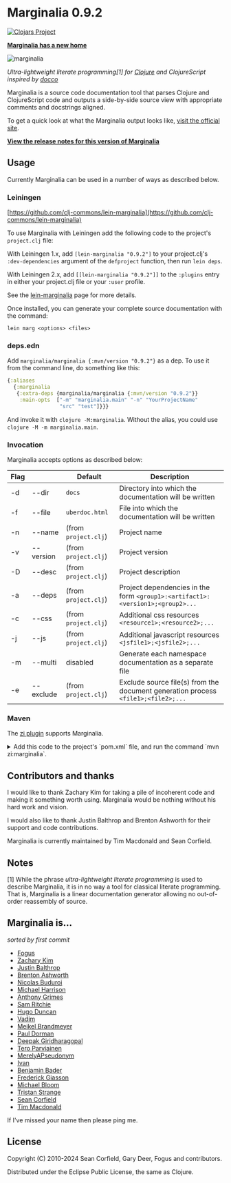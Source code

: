 Marginalia 0.9.2
================

[![Clojars Project](https://img.shields.io/clojars/v/marginalia.svg)](https://clojars.org/marginalia)

**[Marginalia has a new home](http://blog.fogus.me/2013/08/12/marginalia-has-a-new-home/)**

![marginalia](http://farm8.staticflickr.com/7057/6828224448_32b51e5784_z_d.jpg "Marginalia")

*Ultra-lightweight literate programming[1] for [Clojure](http://clojure.org) and ClojureScript inspired by [docco](http://jashkenas.github.io/docco/)*

Marginalia is a source code documentation tool that parses Clojure and ClojureScript code and outputs a side-by-side source view with appropriate comments and docstrings aligned.

To get a quick look at what the Marginalia output looks like, [visit the official site](https://clj-commons.org/marginalia/).

**[View the release notes for this version of Marginalia](https://github.com/clj-commons/marginalia/releases/tag/v0.9.2)**

Usage
-----

Currently Marginalia can be used in a number of ways as described below.

### Leiningen

[https://github.com/clj-commons/lein-marginalia](https://github.com/clj-commons/lein-marginalia)

To use Marginalia with Leiningen add the following code to the project's `project.clj` file:

With Leiningen 1.x, add `[lein-marginalia "0.9.2"]` to your project.clj's `:dev-dependencies` argument of the
`defproject` function, then run `lein deps`.

With Leiningen 2.x, add `[[lein-marginalia "0.9.2"]]` to the `:plugins` entry in either your project.clj file or your
`:user` profile.

See the [lein-marginalia](https://github.com/clj-commons/lein-marginalia) page for more details.

Once installed,  you can generate your complete source documentation with the command:

    lein marg <options> <files>

### deps.edn

Add `marginalia/marginalia {:mvn/version "0.9.2"}` as a dep. To use it from the command line, do something like
this:

```clojure
{:aliases
  {:marginalia
   {:extra-deps {marginalia/marginalia {:mvn/version "0.9.2"}}
    :main-opts  ["-m" "marginalia.main" "-n" "YourProjectName"
                 "src" "test"]}}}
```

And invoke it with `clojure -M:marginalia`. Without the alias, you could use `clojure -M -m marginalia.main`.

### Invocation

Marginalia accepts options as described below:

| Flag |           | Default              | Description                                                                       |
| ---- | --------- | -------------------- | ----------------------------------------------------------------------------------|
| -d   | --dir     | `docs`               | Directory into which the documentation will be written                            |
| -f   | --file    | `uberdoc.html`       | File into which the documentation will be written                                 |
| -n   | --name    | (from `project.clj`) | Project name                                                                      |
| -v   | --version | (from `project.clj`) | Project version                                                                   |
| -D   | --desc    | (from `project.clj`) | Project description                                                               |
| -a   | --deps    | (from `project.clj`) | Project dependencies in the form `<group1>:<artifact1>:<version1>;<group2>...`    |
| -c   | --css     | (from `project.clj`) | Additional css resources `<resource1>;<resource2>;...`                            |
| -j   | --js      | (from `project.clj`) | Additional javascript resources `<jsfile1>;<jsfile2>;...`                         |
| -m   | --multi   | disabled             | Generate each namespace documentation as a separate file                          |
| -e   | --exclude | (from `project.clj`) | Exclude source file(s) from the document generation process `<file1>;<file2>;...` |

### Maven

The [zi plugin](https://github.com/pallet/zi) supports Marginalia.

<details>
  <summary>Add this code to the project's `pom.xml` file, and run the command `mvn zi:marginalia`.</summary>

```xml
    <plugin>
      <groupId>org.cloudhoist.plugin</groupId>
      <artifactId>zi</artifactId>
      <version>0.5.0</version>
      <configuration>
        <marginaliaTargetDirectory>autodoc/marginalia</marginaliaTargetDirectory>
      </configuration>
    </plugin>
```

And the following to the project's `settings.xml` file.

```xml
    <pluginGroups>
      <pluginGroup>org.cloudhoist.plugin</pluginGroup>
    </pluginGroups>

    <profiles>
      <profile>
        <id>clojure-dev</id>
        <pluginRepositories>
          <pluginRepository>
            <id>sonatype-snapshots</id>
            <url>http://oss.sonatype.org/content/repositories/releases</url>
          </pluginRepository>
        </pluginRepositories>
      </profile>
    </profiles>

    <activeProfiles>
      <activeProfile>clojure-dev</activeProfile>
    </activeProfiles>
```
</details>

Contributors and thanks
-----------------------

I would like to thank Zachary Kim for taking a pile of incoherent code and making it something worth using.  Marginalia would be nothing without his hard work and vision.

I would also like to thank Justin Balthrop and Brenton Ashworth for their support and code contributions.

Marginalia is currently maintained by Tim Macdonald and Sean Corfield.

Notes
-----

[1] While the phrase *ultra-lightweight literate programming* is used to describe Marginalia, it is in no way a tool for classical literate programming.  That is, Marginalia is a linear documentation generator allowing no out-of-order reassembly of source.

Marginalia is...
----------------

*sorted by first commit*

- [Fogus](http://fogus.me/fun/)
- [Zachary Kim](https://github.com/zk)
- [Justin Balthrop](https://github.com/ninjudd)
- [Brenton Ashworth](https://github.com/brentonashworth)
- [Nicolas Buduroi](https://github.com/budu)
- [Michael Harrison](https://github.com/goodmike)
- [Anthony Grimes](https://github.com/Raynes)
- [Sam Ritchie](https://github.com/sritchie)
- [Hugo Duncan](https://github.com/hugoduncan)
- [Vadim](https://github.com/dm3)
- [Meikel Brandmeyer](https://github.com/kotarak)
- [Paul Dorman](https://github.com/pauldorman)
- [Deepak Giridharagopal](https://github.com/grimradical)
- [Tero Parviainen](https://github.com/teropa)
- [MerelyAPseudonym](https://github.com/MerelyAPseudonym)
- [Ivan](https://github.com/ivantm)
- [Benjamin Bader](https://github.com/benjamin-bader)
- [Frederick Giasson](https://github.com/fgiasson)
- [Michael Bloom](https://github.com/MichaelBlume)
- [Tristan Strange](https://github.com/triss)
- [Sean Corfield](https://github.com/seancorfield)
- [Tim Macdonald](https://github.com/tsmacdonald)

If I've missed your name then please ping me.

License
-------

Copyright (C) 2010-2024 Sean Corfield, Gary Deer, Fogus and contributors.

Distributed under the Eclipse Public License, the same as Clojure.
